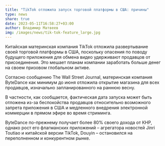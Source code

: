 ```yaml
---
title: "TikTok отложила запуск торговой платформы в США: причины"
type: news
share: true
date: 2023-05-11T16:58:27+03:00
author: Владимир Матвеев
img: /images/news/tik-tok-feature_large.jpg
---
```

Китайская материнская компания TikTok отложила развертывание своей торговой платформы в США, поскольку опасения по поводу будущего приложения для обмена видео удерживают продавцов от присоединения. Это мешает планам компании заработать больше денег на своем призовом глобальном активе.

Согласно сообщению The Wall Street Journal, материнская компания ByteDance как минимум до июня отложила открытие магазина для всех продавцов, изначально запланированного на раннюю весну.

В частности, как сообщается, фактическая дата запуска может быть отложена из-за беспокойства продавцов относительно возможного запрета приложения в США и медленного внедрения электронной коммерции в прямом эфире во время стриминга.

ByteDance по-прежнему получает более 80% своего дохода от КНР, однако рост его флагманских приложений – агрегатора новостей Jinri Toutiao и китайской версии TikTok, Douyin – остановился на переполненном и конкурентном рынке.